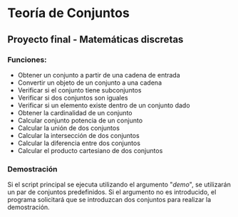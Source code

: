 # Teoría de Conjuntos
## Proyecto final - Matemáticas discretas

### Funciones:
- Obtener un conjunto a partir de una cadena de entrada
- Convertir un objeto de un conjunto a una cadena
- Verificar si el conjunto tiene subconjuntos
- Verificar si dos conjuntos son iguales
- Verificar si un elemento existe dentro de un conjunto dado
- Obtener la cardinalidad de un conjunto
- Calcular conjunto potencia de un conjunto
- Calcular la unión de dos conjuntos
- Calcular la intersección de dos conjuntos
- Calcular la diferencia entre dos conjuntos
- Calcular el producto cartesiano de dos conjuntos

### Demostración
Si el script principal se ejecuta utilizando el argumento "*demo*", se utilizarán 
un par de conjuntos predefinidos. Si el argumento no es introducido, el
programa solicitará que se introduzcan dos conjuntos para realizar la
demostración.
